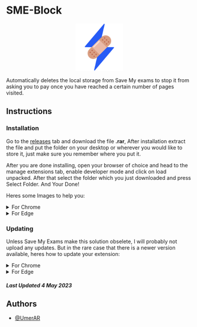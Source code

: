 # SME-Block
<p align="center">
  <img src="https://raw.githubusercontent.com/UmerAR/SME-Block/main/images/LogoSMEBlock.png" width="128" />
</p>
Automatically deletes the local storage from Save My exams to stop it from asking you to pay once you have reached a certain number of pages visited.

## Instructions

### Installation

Go to the [releases](https://github.com/UmerAR/SME-Block/releases) tab and download the file **.rar**, After installation extract the file and put the folder on your desktop or wherever you would like to store it, just make sure you remember where you put it.

After you are done installing, open your browser of choice and head to the manage extensions tab, enable developer mode and click on load unpacked. After that select the folder which you just downloaded and press Select Folder. And Your Done!

Heres some Images to help you:
<details>
  <summary>For Chrome</summary>
  <br>
  Click 3 dots
  <img src="https://raw.githubusercontent.com/UmerAR/SME-Block/main/images/Chrome1.png" alt="Chrome-1">
  Click on Settings
  <img src="https://raw.githubusercontent.com/UmerAR/SME-Block/main/images/Chrome2.png" alt="Chrome-2">
  Click on Extensions
  <img src="https://raw.githubusercontent.com/UmerAR/SME-Block/main/images/Chrome3.png" alt="Chrome-3">
  Enable Developer Mode
  <img src="https://raw.githubusercontent.com/UmerAR/SME-Block/main/images/Chrome4.png" alt="Chrome-4">
  Click on Load Unpacked
  <img src="https://raw.githubusercontent.com/UmerAR/SME-Block/main/images/Chrome5.png" alt="Chrome-5">
  After Clicking Load Unpacked select the folder you downloaded, and your Done!
</details>

<details>
  <summary>For Edge</summary>
  <br>
  Click 3 dots
  <img src="https://raw.githubusercontent.com/UmerAR/SME-Block/main/images/Edge1.png" alt="Edge-1">
  Click on Settings
  <img src="https://raw.githubusercontent.com/UmerAR/SME-Block/main/images/Edge2.png" alt="Edge-2">
  Click on Extensions
  <img src="https://raw.githubusercontent.com/UmerAR/SME-Block/main/images/Edge3.png" alt="Edge-3">
  Enable Developer Mode
  <img src="https://raw.githubusercontent.com/UmerAR/SME-Block/main/images/Edge4.png" alt="Edge-4">
  Click on Load Unpacked
  <img src="https://raw.githubusercontent.com/UmerAR/SME-Block/main/images/Edge5.png" alt="Edge-5">
  After pressing Load Unpacked select the folder you downloaded, and your Done!
</details>

### Updating
Unless Save My Exams make this solution obselete, I will probably not upload any updates. But in the rare case that there is a newer version available, heres how to update your extension:

<details>
  <summary>For Chrome</summary>
  <br>
  Click 3 dots
  <img src="https://raw.githubusercontent.com/UmerAR/SME-Block/main/images/Chrome1.png" alt="Chrome-1">
  Click on Settings
  <img src="https://raw.githubusercontent.com/UmerAR/SME-Block/main/images/Chrome2.png" alt="Chrome-2">
  Click on Extensions
  <img src="https://raw.githubusercontent.com/UmerAR/SME-Block/main/images/Chrome3.png" alt="Chrome-3">
  Click Remove
  <img src="https://raw.githubusercontent.com/UmerAR/SME-Block/main/images/ChromeUpdate1.png" alt="ChromeUpdate-1">
  Click Remove Again
  <img src="https://raw.githubusercontent.com/UmerAR/SME-Block/main/images/ChromeUpdate2.png" alt="ChromeUpdate-2">
  And now you will have to go to the <a href="https://github.com/UmerAR/SME-Block/releases">releases</a> and install the latest .rar file available.
  Then you can follow the Installation instructions above and install the updated extension.

</details>

<details>
  <summary>For Edge</summary>
  <br>
  Click 3 dots
  <img src="https://raw.githubusercontent.com/UmerAR/SME-Block/main/images/Edge1.png" alt="Edge-1">
  Click on Settings
  <img src="https://raw.githubusercontent.com/UmerAR/SME-Block/main/images/Edge2.png" alt="Edge-2">
  Click on Extensions
  <img src="https://raw.githubusercontent.com/UmerAR/SME-Block/main/images/Edge3.png" alt="Edge-3">
  Click Remove
  <img src="https://raw.githubusercontent.com/UmerAR/SME-Block/main/images/EdgeUpdate1.png" alt="EdgeUpdate-1">
  Click Remove Again
  <img src="https://raw.githubusercontent.com/UmerAR/SME-Block/main/images/EdgeUpdate2.png" alt="EdgeUpdate-2">
    And now you will have to go to the <a href="https://github.com/UmerAR/SME-Block/releases">releases</a> and install the latest .rar file available.
  Then you can follow the Installation instructions above and install the updated extension.

</details>

##### Last Updated 4 May 2023

## Authors

- [@UmerAR](https://github.com/UmerAR)

